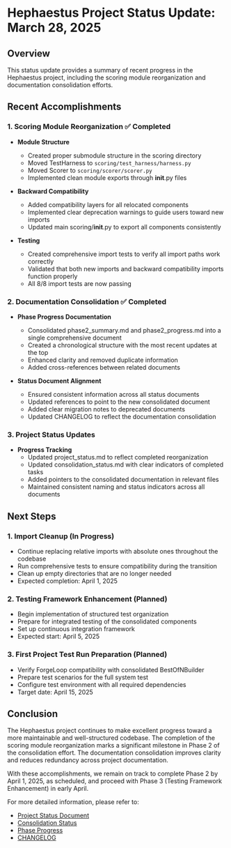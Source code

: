# Hephaestus Project Status Update: March 28, 2025

## Overview

This status update provides a summary of recent progress in the Hephaestus project, including the scoring module reorganization and documentation consolidation efforts.

## Recent Accomplishments

### 1. Scoring Module Reorganization ✅ Completed

- **Module Structure**
  - Created proper submodule structure in the scoring directory
  - Moved TestHarness to `scoring/test_harness/harness.py`
  - Moved Scorer to `scoring/scorer/scorer.py`
  - Implemented clean module exports through __init__.py files

- **Backward Compatibility**
  - Added compatibility layers for all relocated components
  - Implemented clear deprecation warnings to guide users toward new imports
  - Updated main scoring/__init__.py to export all components consistently

- **Testing**
  - Created comprehensive import tests to verify all import paths work correctly
  - Validated that both new imports and backward compatibility imports function properly
  - All 8/8 import tests are now passing

### 2. Documentation Consolidation ✅ Completed

- **Phase Progress Documentation**
  - Consolidated phase2_summary.md and phase2_progress.md into a single comprehensive document
  - Created a chronological structure with the most recent updates at the top
  - Enhanced clarity and removed duplicate information
  - Added cross-references between related documents

- **Status Document Alignment**
  - Ensured consistent information across all status documents
  - Updated references to point to the new consolidated document
  - Added clear migration notes to deprecated documents
  - Updated CHANGELOG to reflect the documentation consolidation

### 3. Project Status Updates

- **Progress Tracking**
  - Updated project_status.md to reflect completed reorganization
  - Updated consolidation_status.md with clear indicators of completed tasks
  - Added pointers to the consolidated documentation in relevant files
  - Maintained consistent naming and status indicators across all documents

## Next Steps

### 1. Import Cleanup (In Progress)

- Continue replacing relative imports with absolute ones throughout the codebase
- Run comprehensive tests to ensure compatibility during the transition
- Clean up empty directories that are no longer needed
- Expected completion: April 1, 2025

### 2. Testing Framework Enhancement (Planned)

- Begin implementation of structured test organization
- Prepare for integrated testing of the consolidated components
- Set up continuous integration framework
- Expected start: April 5, 2025

### 3. First Project Test Run Preparation (Planned)

- Verify ForgeLoop compatibility with consolidated BestOfNBuilder
- Prepare test scenarios for the full system test
- Configure test environment with all required dependencies
- Target date: April 15, 2025

## Conclusion

The Hephaestus project continues to make excellent progress toward a more maintainable and well-structured codebase. The completion of the scoring module reorganization marks a significant milestone in Phase 2 of the consolidation effort. The documentation consolidation improves clarity and reduces redundancy across project documentation.

With these accomplishments, we remain on track to complete Phase 2 by April 1, 2025, as scheduled, and proceed with Phase 3 (Testing Framework Enhancement) in early April.

For more detailed information, please refer to:
- [Project Status Document](project_status.md)
- [Consolidation Status](guides/consolidation_status.md)
- [Phase Progress](phase_progress.md)
- [CHANGELOG](../CHANGELOG.md) 